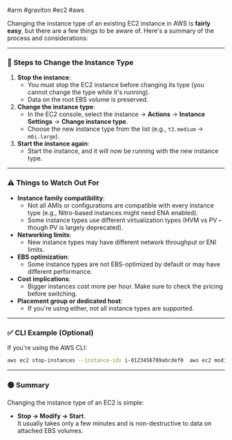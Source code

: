 #arm #graviton #ec2 #aws 

Changing the instance type of an existing EC2 instance in AWS is **fairly easy**, but there are a few things to be aware of. Here's a summary of the process and considerations:

---

### 🔄 **Steps to Change the Instance Type**

1. **Stop the instance**:
    - You must stop the EC2 instance before changing its type (you cannot change the type while it's running).
    - Data on the root EBS volume is preserved.
2. **Change the instance type**:
    - In the EC2 console, select the instance → **Actions** → **Instance Settings** → **Change instance type**.
    - Choose the new instance type from the list (e.g., `t3.medium` → `m6i.large`).
3. **Start the instance again**:
    - Start the instance, and it will now be running with the new instance type.

---
### ⚠️ **Things to Watch Out For**

- **Instance family compatibility**:
    - Not all AMIs or configurations are compatible with every instance type (e.g., Nitro-based instances might need ENA enabled).
    - Some instance types use different virtualization types (HVM vs PV – though PV is largely deprecated).
- **Networking limits**:
    - New instance types may have different network throughput or ENI limits.
- **EBS optimization**:
    - Some instance types are not EBS-optimized by default or may have different performance.
- **Cost implications**:
    - Bigger instances cost more per hour. Make sure to check the pricing before switching.
- **Placement group or dedicated host**:
    - If you're using either, not all instance types are supported.

---

### ✅ **CLI Example (Optional)**

If you're using the AWS CLI:

``` bash
aws ec2 stop-instances --instance-ids i-0123456789abcdef0  aws ec2 modify-instance-attribute --instance-id i-0123456789abcdef0 --instance-type "{\"Value\": \"m6i.large\"}"  aws ec2 start-instances --instance-ids i-0123456789abcdef0
```

---

### 🟢 Summary

Changing the instance type of an EC2 is simple:

- **Stop → Modify → Start**.  
    It usually takes only a few minutes and is non-destructive to data on attached EBS volumes.